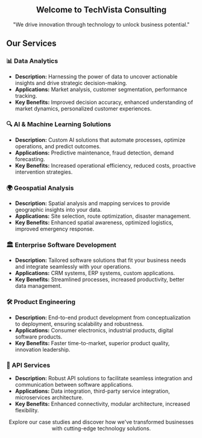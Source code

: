 <div align="center">

## Welcome to TechVista Consulting

"We drive innovation through technology to unlock business potential."

</div>

## Our Services

### 📊 Data Analytics
- **Description:** Harnessing the power of data to uncover actionable insights and drive strategic decision-making.
- **Applications:** Market analysis, customer segmentation, performance tracking.
- **Key Benefits:** Improved decision accuracy, enhanced understanding of market dynamics, personalized customer experiences.

### 🔍 AI & Machine Learning Solutions
- **Description:** Custom AI solutions that automate processes, optimize operations, and predict outcomes.
- **Applications:** Predictive maintenance, fraud detection, demand forecasting.
- **Key Benefits:** Increased operational efficiency, reduced costs, proactive intervention strategies.

### 🌍 Geospatial Analysis
- **Description:** Spatial analysis and mapping services to provide geographic insights into your data.
- **Applications:** Site selection, route optimization, disaster management.
- **Key Benefits:** Enhanced spatial awareness, optimized logistics, improved emergency response.

### 🏛 Enterprise Software Development
- **Description:** Tailored software solutions that fit your business needs and integrate seamlessly with your operations.
- **Applications:** CRM systems, ERP systems, custom applications.
- **Key Benefits:** Streamlined processes, increased productivity, better data management.

### 🛠️ Product Engineering
- **Description:** End-to-end product development from conceptualization to deployment, ensuring scalability and robustness.
- **Applications:** Consumer electronics, industrial products, digital software products.
- **Key Benefits:** Faster time-to-market, superior product quality, innovation leadership.

### 🔗 API Services
- **Description:** Robust API solutions to facilitate seamless integration and communication between software applications.
- **Applications:** Data integration, third-party service integration, microservices architecture.
- **Key Benefits:** Enhanced connectivity, modular architecture, increased flexibility.

<div align="center">

Explore our case studies and discover how we've transformed businesses with cutting-edge technology solutions.

</div>

